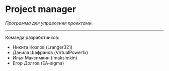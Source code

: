 # Project manager 

*Программа для управления проектами.*

---

Команда разработчиков:
* Никита Козлов (Lranger321)
* Данила Шафранов (VirtualPower1x)
* Илья Максимкин (Imaksimkin)
* Егор Долгов (EA-sigma)
